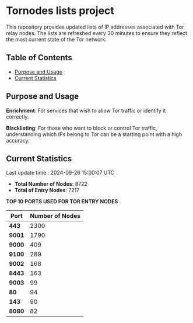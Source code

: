 # Tornodes lists project

This repository provides updated lists of IP addresses associated with Tor relay nodes. The lists are refreshed every 30 minutes to ensure they reflect the most current state of the Tor network.

## Table of Contents

- [Purpose and Usage](#purpose-and-usage)
- [Current Statistics](#current-statistics)


## Purpose and Usage

**Enrichment**: For services that wish to allow Tor traffic or identify it correctly.

**Blacklisting**: For those who want to block or control Tor traffic, understanding which IPs belong to Tor can be a starting point with a high accuracy.

## Current Statistics

Last update time : 2024-09-26 15:00:07 UTC

- **Total Number of Nodes**: 8722
- **Total of Entry Nodes**: 7217

**TOP 10 PORTS USED FOR TOR ENTRY NODES**

| **Port** | **Number of Nodes** |
|------|-----------------|
| **443**   | 2300  |
| **9001**   | 1790  |
| **9000**   | 409  |
| **9100**   | 289  |
| **9002**   | 168  |
| **8443**   | 163  |
| **9003**   | 99  |
| **80**   | 94  |
| **143**   | 90  |
| **8080**   | 82  |

